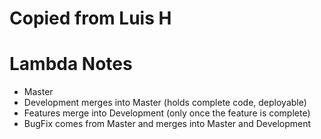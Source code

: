 # Copied from Luis H

# Lambda Notes

- Master
- Development merges into Master (holds complete code, deployable)
- Features merge into Development (only once the feature is complete)
- BugFix comes from Master and merges into Master and Development
